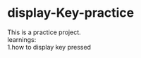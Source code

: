 # display-Key-practice
This is a practice project.<br/>
learnings:<br/>
1.how to display key pressed<br/>